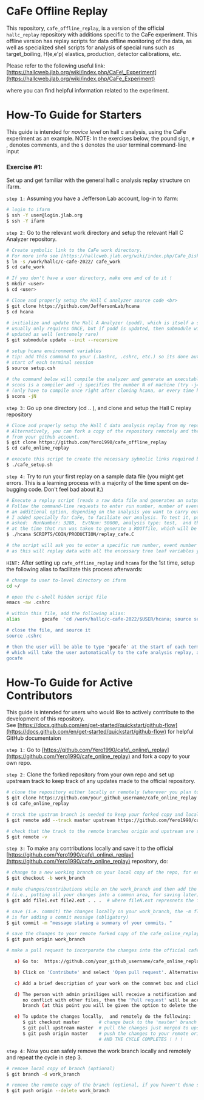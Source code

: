 # CaFe Offline Replay
This repository, `cafe_offline_replay`, is a version of the official `hallc_replay` repository with additions specific to the CaFe experiment. This offline version has replay scripts for data offline monitoring of the data, as well as specialized shell scripts for analysis of special runs such as target_boiling, H(e,e'p) elastics, production, detector calibrations, etc. 

Please refer to the following useful link:
[https://hallcweb.jlab.org/wiki/index.php/CaFe\_Experiment](https://hallcweb.jlab.org/wiki/index.php/CaFe_Experiment)

where you can find helpful information related to the experiment. 
# How-To Guide for Starters
This guide is intended for *novice level* on hall c analysis, using the CaFe experiment as an example. NOTE: In the exercises below, the pound sign, `# `, denotes comments, and the `$`
denotes the user terminal command-line input

### Exercise #1:
Set up and get familiar with the general hall c analysis replay structure on ifarm. <br>

`step 1:` Assuming you have a Jefferson Lab account, log-in to ifarm: 

```sh
# login to ifarm
$ ssh -Y user@login.jlab.org 
$ ssh -Y ifarm 
```

`step 2:` Go to the relevant work directory and setup the relevant Hall C Analyzer repository. 

```sh
# Create symbolic link to the CaFe work directory. 
# For more info see [https://hallcweb.jlab.org/wiki/index.php/CaFe_Disk_Space]
$ ln -s /work/hallc/c-cafe-2022/ cafe_work 
$ cd cafe_work 

# If you don't have a user directory, make one and cd to it !
$ mkdir <user> 
$ cd <user>

# Clone and properly setup the Hall C analyzer source code <br>
$ git clone https://github.com/JeffersonLab/hcana
$ cd hcana 
 
# initialize and update the Hall A Analyzer (podd), which is itself a submodule of hcana
# usually only requires ONCE, but if podd is updated, then submodule will need to be 
# updated as well (extremely rare)
$ git submodule update --init --recursive  

# setup hcana environment variables 
# tip: add this command to your (.bashrc, .cshrc, etc.) so its done automatically at the 
# start of each terminal session
$ source setup.csh   
 
# the command below will compile the analyzer and generate an executable, hcana
# scons is a compiler and -j specifies the number N of machine (try -j4) cores so it compiles faster
# (only have to compile once right after cloning hcana, or every time hcana is updated)
$ scons -jN 
```

`step 3:` Go up one directory (cd .. ),  and clone and setup the Hall C replay repository <br>

```sh
# Clone and properly setup the Hall C data analysis replay from my repository
# Alternatively, you can fork a copy of the repository remotely and the clone it directly 
# from your github account.
$ git clone https://github.com/Yero1990/cafe_offline_replay 
$ cd cafe_online_replay 

# execute this script to create the necessary sybmolic links required by the replay script 
$ ./cafe_setup.sh 
```

`step 4:` Try to run your first replay on a sample data file (you might get errors. This is a learning process with a majority of the time spent on de-bugging code. Don't feel bad about it.)

```sh
# Execute a replay script (reads a raw data file and generates an output ROOTfile and REPORT_FILE)
# Follow the command-line requests to enter run number, number of events as well as 
# an additional option, depending on the analysis you want to carry out. The last option, 
# I added specially for CaFe, to faciliate our analysis. To test it, put the following info when 
# asked:  RunNumber: 3288,  EvtNum: 50000, analysis type: test,  and this will use the specific parameters 
# at the time that run was taken to generate a ROOTfile, which will be placed under ROOTfiles/test directory.
$ ./hcana SCRIPTS/COIN/PRODUCTION/replay_cafe.C  

# the script will ask you to enter a specific run number, event number and analysis type to use (please choose 'prod' for production)
# as this will replay data with all the encessary tree leaf variables you need for lower (i.e., calibration, etc.) and upper-level analysis.
```

`HINT:` After setting up `cafe_offline_replay` and `hcana` for the 1st time, setup the following alias to facilitate this process afterwards:

```sh
# change to user to-level directory on ifarm
cd ~/

# open the c-shell hidden script file
emacs -nw .cshrc

# within this file, add the following alias:
alias        gocafe  'cd /work/hallc/c-cafe-2022/$USER/hcana; source setup.csh; cd /work/hallc/c-cafe-2022/$USER/cafe_offline_replay; source setup.csh

# close the file, and source it
source .cshrc

# then the user will be able to type 'gocafe' at the start of each terminal session 
# which will take the user automatically to the cafe analysis replay, and properly setup the ENV variables:
gocafe
```

 
# How-To Guide for Active Contributors
This guide is intended for users who would like to actively contribute to the development of this repository. <br>
See [https://docs.github.com/en/get-started/quickstart/github-flow](https://docs.github.com/en/get-started/quickstart/github-flow) for helpful GitHub documentaion 

`step 1:` Go to [https://github.com/Yero1990/cafe\_online\_replay](https://github.com/Yero1990/cafe_online_replay) and fork a copy to your own repo.<br>

`step 2:` Clone the forked repository from your own repo and set up upstream track to keep track of any updates made to the official  repository. <br> 

```sh
# clone the repository either locally or remotely (wherever you plan to work)
$ git clone https://github.com/your_github_username/cafe_online_replay 
$ cd cafe_online_replay 

# track the upstram branch is needed to keep your forked copy and local machine copy up-to-date 
$ git remote add --track master upstream https://github.com/Yero1990/cafe_online_replay 

# check that the track to the remote branches origin and upstream are specified
$ git remote -v  
```

`step 3:` To make any contributions locally and save it to the official [https://github.com/Yero1990/cafe\_online\_replay](https://github.com/Yero1990/cafe_online_replay) repository, do:

```sh
# change to a new working branch on your local copy of the repo, for example:
$ git checkout -b work_branch 

# make changes/contributions while on the work_branch and then add the changes to a staging area 
# (i.e., putting all your changes into a common area, for saving later) 
$ git add file1.ext file2.ext . . .  # where fileN.ext represnets the files added or modified 

# save (i.e. commit) the changes locally on your work_branch, the -m flag 
# is for adding a commit message (obligatory) 
$ git commit -m "message stating a summary of your commits. "

# save the changes to your remote forked copy of the cafe_online_replay repo 
$ git push origin work_branch

# make a pull request to incorporate the changes into the official cafe_online_replay

   a) Go to:  https://github.com/your_github_username/cafe_online_replay and select the work_branch

   b) Click on 'Contribute' and select 'Open pull request'. Alternatively, click on 'Compare & pull request'

   c) Add a brief description of your work on the commnet box and click 'Create pull request' 

   d) The person with admin priviliges will receive a notification and will check the work, and if there is 
      no conflict with other files, then the 'Pull request' will be accepted and merged onto the official 
      branch (at this point you will be given the option to delete the branch remotely) 

   e) To update the changes locally,  and remotely do the following: 
      $ git checkout master       # change back to the 'master' branch  
      $ git pull upstream master  # pull the changes just merged to upstream down to your master branch
      $ git push origin master    # push the changes to your remote origin 'master' branch  
                                  # AND THE CYCLE COMPLETES ! ! ! 
```

`step 4:` Now you can safely remove the work branch locally and remotely and repeat the cycle in step 3. <br>

```sh
# remove local copy of branch (optional)
$ git branch -d work_branch

# remove the remote copy of the branch (optional, if you haven't done so) 
$ git push origin --delete work_branch 
```
